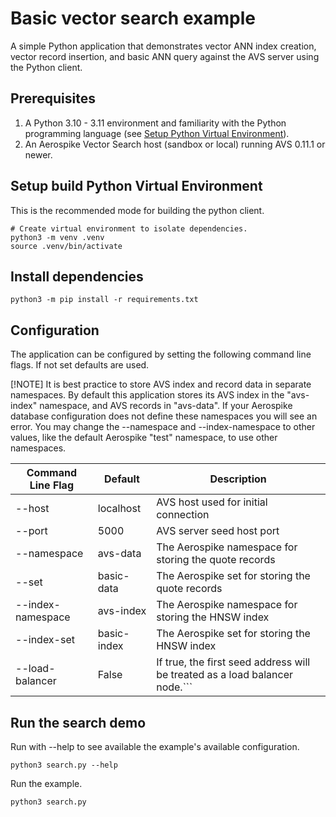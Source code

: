 # Basic vector search example

A simple Python application that demonstrates vector ANN index creation, 
vector record insertion, and basic ANN query against the AVS server using the Python client.

## Prerequisites

1. A Python 3.10 - 3.11 environment and familiarity with the Python programming language (see [Setup Python Virtual Environment](../prism-image-search/README.md#setup-python-virtual-environment)).
2. An Aerospike Vector Search host (sandbox or local) running AVS 0.11.1 or newer.

## Setup build Python Virtual Environment

This is the recommended mode for building the python client.

```shell
# Create virtual environment to isolate dependencies.
python3 -m venv .venv
source .venv/bin/activate
```

## Install dependencies

```shell
python3 -m pip install -r requirements.txt
```

## Configuration

The application can be configured by setting the following command line flags.
If not set defaults are used.

[!NOTE]
It is best practice to store AVS index and record data in separate namespaces.
By default this application stores its AVS index in the "avs-index" namespace, and AVS records in "avs-data".
If your Aerospike database configuration does not define these namespaces you will see an error.
You may change the --namespace and --index-namespace to other values, like the default Aerospike "test" namespace, to use other namespaces.

| Command Line Flag        | Default            | Description                                                        |
|-----------------------------|--------------------|-----------------------------------------------------------------|
| --host               | localhost          | AVS host used for initial connection                                                   |
| --port               | 5000               | AVS server seed host port                                              |
| --namespace          | avs-data           | The Aerospike namespace for storing the quote records                  |
| --set                | basic-data         | The Aerospike set for storing the quote records                        |
| --index-namespace    | avs-index          | The Aerospike namespace for storing the HNSW index                     |
| --index-set          | basic-index        | The Aerospike set for storing the HNSW index                           |
| --load-balancer      | False              |                 If true, the first seed address will be treated as a load balancer node.```

## Run the search demo

Run with --help to see available the example's available configuration.
```shell
python3 search.py --help
```

Run the example.
```shell
python3 search.py
```

